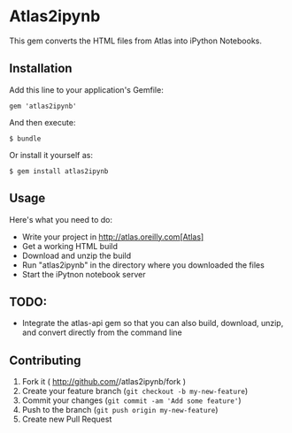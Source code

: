 # Atlas2ipynb

This gem converts the HTML files from Atlas into iPython Notebooks.

## Installation

Add this line to your application's Gemfile:

    gem 'atlas2ipynb'

And then execute:

    $ bundle

Or install it yourself as:

    $ gem install atlas2ipynb

## Usage

Here's what you need to do:

* Write your project in http://atlas.oreilly.com[Atlas]
* Get a working HTML build
* Download and unzip the build
* Run "atlas2ipynb" in the directory where you downloaded the files
* Start the iPytnon notebook server

## TODO:

* Integrate the atlas-api gem so that you can also build, download, unzip, and convert directly from the command line

## Contributing

1. Fork it ( http://github.com/<my-github-username>/atlas2ipynb/fork )
2. Create your feature branch (`git checkout -b my-new-feature`)
3. Commit your changes (`git commit -am 'Add some feature'`)
4. Push to the branch (`git push origin my-new-feature`)
5. Create new Pull Request
